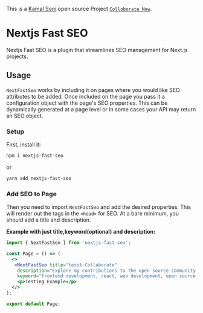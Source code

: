 This is a [Kamal Soni](https://kamalsoni.in/) open source Project [`Colloborate Now`](https://kamalsoni.in/collaborate).

# Nextjs Fast SEO

Nextjs Fast SEO is a plugin that streamlines SEO management for Next.js projects.

<!-- END doctoc generated TOC please keep comment here to allow auto update -->

## Usage

`NextFastSeo` works by including it on pages where you would like SEO attributes to be added. Once included on the page you pass it a configuration object with the page's SEO properties. This can be dynamically generated at a page level or in some cases your API may return an SEO object.

### Setup

First, install it:

```bash
npm i nextjs-fast-seo
```

or

```bash
yarn add nextjs-fast-seo
```

### Add SEO to Page

Then you need to import `NextFastSeo` and add the desired properties. This will render out the tags in the `<head>` for SEO. At a bare minimum, you should add a title and description.

**Example with just title,keyword(optional) and description:**

```jsx
import { NextFastSeo } from 'nextjs-fast-seo';

const Page = () => (
  <>
   <NextFastSeo title="tesst-Collaborate"
    description="Explore my contributions to the open source community as a skilled Frontend React Developer."
    keyword="frontend development, react, web development, open source, collaboration, community"/>
    <p>Testing Example</p>
  </>
);

export default Page;
```
